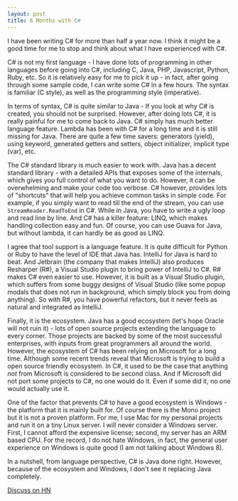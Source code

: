 ```yaml
---
layout: post
title: 6 Months with C#
---
```


I have been writing C# for more than half a year now. I think it might be a good time for me to stop and think about what I have experienced with C#.

C# is not my first language - I have done lots of programming in other languages before going into C#, including C, Java, PHP, Javascript, Python, Ruby, etc. So it is relatively easy for me to pick it up - in fact, after going through some sample code, I can write some C# in a few hours. The syntax is familiar (C style), as well as the programming style (imperative).

In terms of syntax, C# is quite similar to Java - If you look at why C# is created, you should not be surprised. However, after doing lots C#, it is really painful for me to come back to Java. C# simply has much better language feature. Lambda has been with C# for a long time and it is still missing for Java. There are quite a few time savers: generators (yield), using keyword, generated getters and setters, object initializer, implicit type (var), etc.

The C# standard library is much easier to work with. Java has a decent standard library - with a detailed APIs that exposes some of the internals, which gives you full control of what you want to do. However, it can be overwhelming and make your code too verbose. C# however, provides lots of "shortcuts" that will help you achieve common tasks in simple code. For example, if you simply want to read till the end of the stream, you can use `StreamReader.ReadToEnd` in C#. While in Java, you have to write a ugly loop and read line by line. And C# has a killer feature: LINQ, which makes handling collection easy and fun. Of course, you can use Guava for Java, but without lambda, it can hardly be as good as LINQ.

I agree that tool support is a language feature. It is quite difficult for Python or Ruby to have the level of IDE that Java has. IntelliJ for Java is hard to beat. And Jetbrain (the company that makes IntelliJ) also produces Resharper (R#), a Visual Studio plugin to bring power of IntelliJ to C#. R# makes C# even easier to use. However, it is built as a Visual Studio plugin, which suffers from some buggy designs of Visual Studio (like some popup modals that does not run in background, which simply block you from doing anything). So with R#, you have powerful refactors, but it never feels as natural and integrated as IntelliJ.

Finally, it is the ecosystem. Java has a good ecosystem (let's hope Oracle will not ruin it) - lots of open source projects extending the language to every corner. Those projects are backed by some of the most successful enterprises, with inputs from great programmers all around the world. However, the ecosystem of C# has been relying on Microsoft for a long time. Although some recent trends reveal that Microsoft is trying to build a open source friendly ecosystem. In C#, it used to be the case that anything *not* from Microsoft is considered to be second class. And if Microsoft did not port some projects to C#, no one would do it. Even if some did it, no one would actually use it.

One of the factor that prevents C# to have a good ecosystem is Windows - the platform that it is mainly built for. Of course there is the Mono project but it is not a proven platform. For me, I use Mac for my personal projects and run it on a tiny Linux server. I will never consider a Windows server. First, I cannot afford the expensive license; second, my server has an ARM based CPU. For the record, I do not hate Windows, in fact, the general user experience on Windows is quite good (I am not talking about Windows 8). 

In a nutshell, from language perspective, C# is Java done right. However, because of the ecosystem and Windows, I don't see it replacing Java completely.

[Discuss on HN](http://news.ycombinator.com/item?id=5351557)